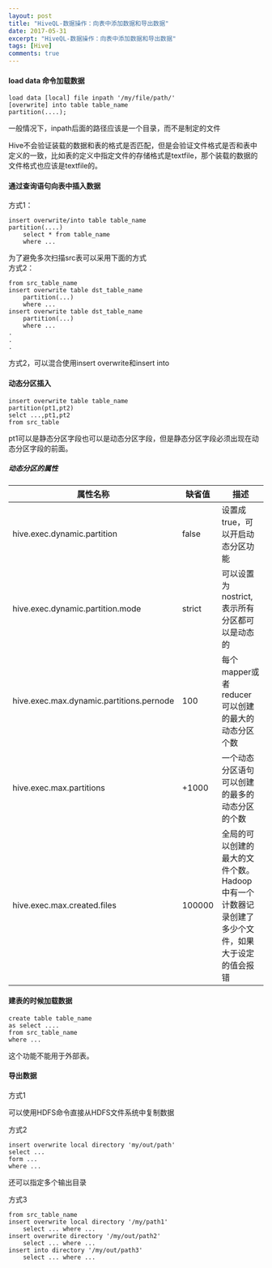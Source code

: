 ```yaml
---
layout: post
title: "HiveQL-数据操作：向表中添加数据和导出数据"
date: 2017-05-31
excerpt: "HiveQL-数据操作：向表中添加数据和导出数据"
tags: [Hive]
comments: true
---
```


#### load data 命令加载数据

```
load data [local] file inpath '/my/file/path/'
[overwrite] into table table_name
partition(....);

```

一般情况下，inpath后面的路径应该是一个目录，而不是制定的文件  

Hive不会验证装载的数据和表的格式是否匹配，但是会验证文件格式是否和表中定义的一致，比如表的定义中指定文件的存储格式是textfile，那个装载的数据的文件格式也应该是textfile的。  

#### 通过查询语句向表中插入数据

方式1：

```
insert overwrite/into table table_name
partition(....)
    select * from table_name
    where ...
```

为了避免多次扫描src表可以采用下面的方式  
方式2：

```
from src_table_name
insert overwrite table dst_table_name
    partition(...)
    where ...
insert overwrite table dst_table_name
    partition(...)
    where ...
.
.
.
```
方式2，可以混合使用insert overwrite和insert into

#### 动态分区插入

```
insert overwrite table table_name
partition(pt1,pt2)
selct ...,pt1,pt2
from src_table
```

pt1可以是静态分区字段也可以是动态分区字段，但是静态分区字段必须出现在动态分区字段的前面。

##### 动态分区的属性

属性名称 | 缺省值 | 描述
---------| -------| ----
hive.exec.dynamic.partition | false | 设置成true，可以开启动态分区功能
hive.exec.dynamic.partition.mode | strict | 可以设置为nostrict,表示所有分区都可以是动态的
hive.exec.max.dynamic.partitions.pernode | 100 | 每个mapper或者reducer可以创建的最大的动态分区个数
hive.exec.max.partitions | +1000 | 一个动态分区语句可以创建的最多的动态分区的个数
hive.exec.max.created.files | 100000 | 全局的可以创建的最大的文件个数。Hadoop中有一个计数器记录创建了多少个文件，如果大于设定的值会报错


#### 建表的时候加载数据

```
create table table_name 
as select ....
from src_table_name
where ...
```

这个功能不能用于外部表。

#### 导出数据

方式1

可以使用HDFS命令直接从HDFS文件系统中复制数据

方式2

```
insert overwrite local directory 'my/out/path'
select ...
form ...
where ...
```

还可以指定多个输出目录

方式3

```
from src_table_name
insert overwrite local directory '/my/path1'
    select ... where ...
insert overwrite directory '/my/out/path2'
    select ... where ...
insert into directory '/my/out/path3'
    select ... where ...
```


